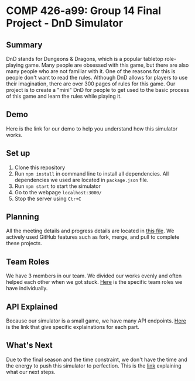 # COMP 426-a99: Group 14 Final Project - DnD Simulator
## Summary

DnD stands for Dungeons & Dragons, which is a popular tabletop role-playing game. Many people are obsessed with this game, but there are also many people who are not familiar with it. One of the reasons for this is people don't want to read the rules. Although DnD allows for players to use their imagination, there are over 300 pages of rules for this game. Our project is to create a "mini" DnD for people to get used to the basic process of this game and learn the rules while playing it.

## Demo

Here is the link for our demo to help you understand how this simulator works.

## Set up

1. Clone this repository
2. Run `npm install` in command line to install all dependencies. All dependencies we used are located in `package.json` file.
3. Run `npm start` to start the simulator
4. Go to the webpage `localhost:3000/`
5. Stop the server using `Ctr+C`

## Planning
All the meeting details and progress details are located in [this file](../main/docs/plan.md). We actively used GitHub features such as fork, merge, and pull to complete these projects.

## Team Roles
We have 3 members in our team. We divided our works evenly and often helped each other when we got stuck. [Here](../main/docs/roles.md) is the specific team roles we have individually.

## API Explained
Because our simulator is a small game, we have many API endpoints. [Here](../main/docs/api_explained.md) is the link that give specific explainations for each part.

## What's Next
Due to the final season and the time constraint, we don't have the time and the energy to push this simulator to perfection. This is the [link](../main/docs/whatsnext.md) explaining what our next steps.
